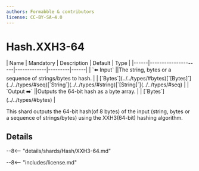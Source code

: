 ```yaml
---
authors: Formabble & contributors
license: CC-BY-SA-4.0
---
```



# Hash.XXH3-64

<div class="sh-parameters" markdown="1">
| Name | Mandatory | Description | Default | Type |
|------|---------------------|-------------|---------|------|
| `⬅️ Input` ||The string, bytes or a sequence of strings/bytes to hash. | | [`Bytes`](../../types/#bytes)[`[Bytes]`](../../types/#seq)[`String`](../../types/#string)[`[String]`](../../types/#seq) |
| `Output ➡️` ||Outputs the 64-bit hash as a byte array. | | [`Bytes`](../../types/#bytes) |

</div>

This shard outputs the 64-bit hash(of 8 bytes) of the input (string, bytes or a sequence of strings/bytes) using the XXH3(64-bit) hashing algorithm.

## Details

--8<-- "details/shards/Hash/XXH3-64.md"


--8<-- "includes/license.md"

